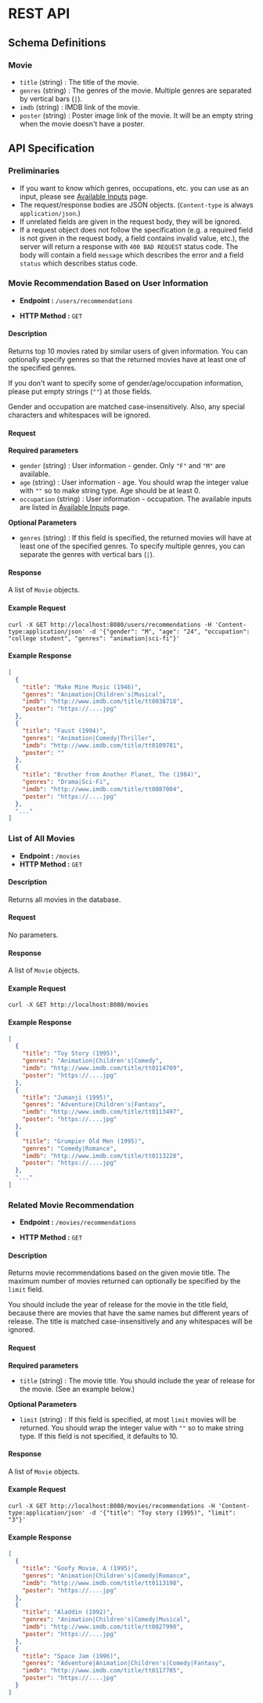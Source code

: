 # REST API

## Schema Definitions

### Movie

- `title` (string) : The title of the movie.
- `genres` (string) : The genres of the movie. Multiple genres are separated by vertical bars (`|`).
- `imdb` (string) : IMDB link of the movie.
- `poster` (string) : Poster image link of the movie. It will be an empty string when the movie doesn't have a poster.

## API Specification

### Preliminaries

- If you want to know which genres, occupations, etc. you can use as an input,
  please see [Available Inputs](available-inputs.md) page.
- The request/response bodies are JSON objects. (`Content-type` is always `application/json`.)
- If unrelated fields are given in the request body, they will be ignored.
- If a request object does not follow the specification (e.g. a required field is not given in the request body, a field contains invalid value, etc.), the server will return a response with `400 BAD REQUEST` status code. The body will contain a field `message` which describes the error and a field `status` which describes status code.

### Movie Recommendation Based on User Information

- **Endpoint :** `/users/recommendations`

- **HTTP Method :** `GET`

#### Description

Returns top 10 movies rated by similar users of given information. You can optionally specify genres so that the returned movies have at least one of the specified genres.

If you don't want to specify some of gender/age/occupation information, please put empty strings (`""`) at those fields.

Gender and occupation are matched case-insensitively. Also, any special characters and whitespaces will be ignored.

#### Request

**Required parameters**

- `gender` (string) : User information - gender. Only `"F"` and `"M"` are available.
- `age` (string) : User information - age. You should wrap the integer value with `""` so to make string type. Age should be at least 0.
- `occupation` (string) : User information - occupation. The available inputs are listed in [Available Inputs](available-inputs.md) page.

**Optional Parameters**

- `genres` (string) : If this field is specified, the returned movies will have at least one of the specified genres. To specify multiple genres, you can separate the genres with vertical bars (`|`).

#### Response

A list of `Movie` objects.

#### Example Request

```shell
curl -X GET http://localhost:8080/users/recommendations -H 'Content-type:application/json' -d '{"gender": "M", "age": "24",	"occupation": "college student", "genres": "animation|sci-fi"}'
```

#### Example Response

```json
[
  {
    "title": "Make Mine Music (1946)",
    "genres": "Animation|Children's|Musical",
    "imdb": "http://www.imdb.com/title/tt0038718",
    "poster": "https://....jpg"
  },
  {
    "title": "Faust (1994)",
    "genres": "Animation|Comedy|Thriller",
    "imdb": "http://www.imdb.com/title/tt0109781",
    "poster": ""
  },
  {
    "title": "Brother from Another Planet, The (1984)",
    "genres": "Drama|Sci-Fi",
    "imdb": "http://www.imdb.com/title/tt0087004",
    "poster": "https://....jpg"
  },
  "..."
]
```

### List of All Movies

- **Endpoint :** `/movies`
- **HTTP Method :** `GET`

#### Description

Returns all movies in the database.

#### Request

No parameters.

#### Response

A list of `Movie` objects.

#### Example Request

```shell
curl -X GET http://localhost:8080/movies
```

#### Example Response

```json
[
  {
    "title": "Toy Story (1995)",
    "genres": "Animation|Children's|Comedy",
    "imdb": "http://www.imdb.com/title/tt0114709",
    "poster": "https://....jpg"
  },
  {
    "title": "Jumanji (1995)",
    "genres": "Adventure|Children's|Fantasy",
    "imdb": "http://www.imdb.com/title/tt0113497",
    "poster": "https://....jpg"
  },
  {
    "title": "Grumpier Old Men (1995)",
    "genres": "Comedy|Romance",
    "imdb": "http://www.imdb.com/title/tt0113228",
    "poster": "https://....jpg"
  },
  "..."
]
```

### Related Movie Recommendation

- **Endpoint :** `/movies/recommendations`

- **HTTP Method :** `GET`

#### Description

Returns movie recommendations based on the given movie title. The maximum number of movies returned can optionally be specified by the `limit` field.

You should include the year of release for the movie in the title field, because there are movies that have the same names but different years of release. The title is matched case-insensitively and any whitespaces will be ignored.

#### Request

**Required parameters**

- `title` (string) : The movie title. You should include the year of release for the movie. (See an example below.)

**Optional Parameters**

- `limit` (string) : If this field is specified, at most `limit` movies will be returned. You should wrap the integer value with `""` so to make string type. If this field is not specified, it defaults to 10.

#### Response

A list of `Movie` objects.

#### Example Request

```shell
curl -X GET http://localhost:8080/movies/recommendations -H 'Content-type:application/json' -d '{"title": "Toy story (1995)", "limit": "3"}'
```

#### Example Response

```json
[
  {
    "title": "Goofy Movie, A (1995)",
    "genres": "Animation|Children's|Comedy|Romance",
    "imdb": "http://www.imdb.com/title/tt0113198",
    "poster": "https://....jpg"
  },
  {
    "title": "Aladdin (1992)",
    "genres": "Animation|Children's|Comedy|Musical",
    "imdb": "http://www.imdb.com/title/tt0827990",
    "poster": "https://....jpg"
  },
  {
    "title": "Space Jam (1996)",
    "genres": "Adventure|Animation|Children's|Comedy|Fantasy",
    "imdb": "http://www.imdb.com/title/tt0117705",
    "poster": "https://....jpg"
  }
]
```
